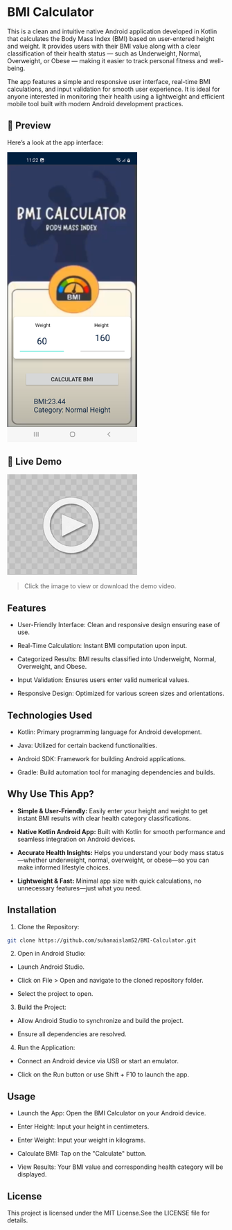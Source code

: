 # BMI Calculator
This is a clean and intuitive native Android application developed in Kotlin that calculates the Body Mass Index (BMI) based on user-entered height and weight. It provides users with their BMI value along with a clear classification of their health status — such as Underweight, Normal, Overweight, or Obese — making it easier to track personal fitness and well-being.

The app features a simple and responsive user interface, real-time BMI calculations, and input validation for smooth user experience. It is ideal for anyone interested in monitoring their health using a lightweight and efficient mobile tool built with modern Android development practices.




## 📱 Preview

Here’s a look at the app interface:

<img src="https://github.com/suhanaislam52/BMI-Calculator/raw/main/screenshots/Screenshot_20250524_232211.png" alt="App Screenshot" width="300"/>



## 🎥 Live Demo

<a href="https://github.com/suhanaislam52/BMI-Calculator/raw/main/screenshots/Screen_recording_20250524_234635.mp4">
  <img src="https://github.com/suhanaislam52/BMI-Calculator/raw/main/screenshots/demo_thumbnail_with_play.PNG" alt="Watch the demo" width="300" />
</a>

> Click the image to view or download the demo video.


## Features
- User-Friendly Interface: Clean and responsive design ensuring ease of use.

- Real-Time Calculation: Instant BMI computation upon input.

- Categorized Results: BMI results classified into Underweight, Normal, Overweight, and Obese.

- Input Validation: Ensures users enter valid numerical values.

- Responsive Design: Optimized for various screen sizes and orientations.

## Technologies Used
- Kotlin: Primary programming language for Android development.

- Java: Utilized for certain backend functionalities.

- Android SDK: Framework for building Android applications.

- Gradle: Build automation tool for managing dependencies and builds.

 ## Why Use This App?
- <b>Simple & User-Friendly:</b> Easily enter your height and weight to get instant BMI results with clear health category classifications.

- <b>Native Kotlin Android App:</b> Built with Kotlin for smooth performance and seamless integration on Android devices.

- <b>Accurate Health Insights:</b> Helps you understand your body mass status—whether underweight, normal, overweight, or obese—so you can make informed lifestyle choices.

- <b>Lightweight & Fast:</b> Minimal app size with quick calculations, no unnecessary features—just what you need.


## Installation
1. Clone the Repository:

```bash
git clone https://github.com/suhanaislam52/BMI-Calculator.git
```

2. Open in Android Studio:

- Launch Android Studio.

- Click on File > Open and navigate to the cloned repository folder.

- Select the project to open.

3. Build the Project:

- Allow Android Studio to synchronize and build the project.

- Ensure all dependencies are resolved.

4. Run the Application:
   
- Connect an Android device via USB or start an emulator.

- Click on the Run button or use Shift + F10 to launch the app.

## Usage
- Launch the App: Open the BMI Calculator on your Android device.

- Enter Height: Input your height in centimeters.

- Enter Weight: Input your weight in kilograms.

- Calculate BMI: Tap on the "Calculate" button.

- View Results: Your BMI value and corresponding health category will be displayed.


## License
This project is licensed under the MIT License.See the LICENSE file for details.


